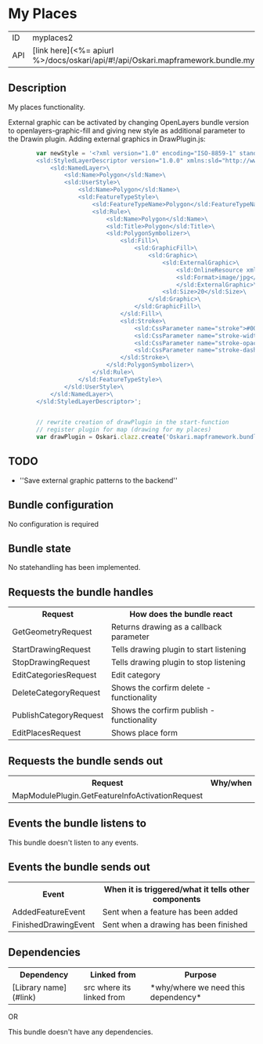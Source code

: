 # My Places

<table>
  <tr>
    <td>ID</td><td>myplaces2</td>
  </tr>
  <tr>
    <td>API</td><td>[link here](<%= apiurl %>/docs/oskari/api/#!/api/Oskari.mapframework.bundle.myplaces2.MyPlacesBundleInstance)</td>
  </tr>
</table>

## Description

My places functionality.

External graphic can be activated by changing OpenLayers bundle version to openlayers-graphic-fill and giving new style as additional parameter to the Drawin plugin.
Adding external graphics in DrawPlugin.js:
```javascript
        var newStyle = '<?xml version="1.0" encoding="ISO-8859-1" standalone="yes"?>\
        <sld:StyledLayerDescriptor version="1.0.0" xmlns:sld="http://www.opengis.net/sld" xmlns:ogc="http://www.opengis.net/ogc" xmlns:xlink="http://www.w3.org/1999/xlink" xmlns:xsi="http://www.w3.org/2001/XMLSchema-instance" xsi:schemaLocation="http://www.opengis.net/sld ./Sld/StyledLayerDescriptor.xsd">\
            <sld:NamedLayer>\
                <sld:Name>Polygon</sld:Name>\
                <sld:UserStyle>\
                    <sld:Name>Polygon</sld:Name>\
                    <sld:FeatureTypeStyle>\
                        <sld:FeatureTypeName>Polygon</sld:FeatureTypeName>\
                        <sld:Rule>\
                            <sld:Name>Polygon</sld:Name>\
                            <sld:Title>Polygon</sld:Title>\
                            <sld:PolygonSymbolizer>\
                                <sld:Fill>\
                                    <sld:GraphicFill>\
                                        <sld:Graphic>\
                                            <sld:ExternalGraphic>\
                                                <sld:OnlineResource xmlns:xlink="http://www.w3.org/1999/xlink" xlink:type="simple" xlink:href="http://www.paikkatietoikkuna.fi/mml-2.0-theme/images/logo.png"/>\
                                                <sld:Format>image/jpg</sld:Format>\
                                                </sld:ExternalGraphic>\
                                            <sld:Size>20</sld:Size>\
                                        </sld:Graphic>\
                                    </sld:GraphicFill>\
                                </sld:Fill>\
                                <sld:Stroke>\
                                    <sld:CssParameter name="stroke">#006666</sld:CssParameter>\
                                    <sld:CssParameter name="stroke-width">2</sld:CssParameter>\
                                    <sld:CssParameter name="stroke-opacity">1</sld:CssParameter>\
                                    <sld:CssParameter name="stroke-dasharray">4 4</sld:CssParameter>\
                                </sld:Stroke>\
                            </sld:PolygonSymbolizer>\
                        </sld:Rule>\
                    </sld:FeatureTypeStyle>\
                </sld:UserStyle>\
            </sld:NamedLayer>\
        </sld:StyledLayerDescriptor>';


        // rewrite creation of drawPlugin in the start-function
        // register plugin for map (drawing for my places)
        var drawPlugin = Oskari.clazz.create('Oskari.mapframework.bundle.myplaces2.plugin.DrawPlugin', newStyle);
```

## TODO

* ''Save external graphic patterns to the backend''

## Bundle configuration

No configuration is required

## Bundle state

No statehandling has been implemented.

## Requests the bundle handles

<table>
  <tr>
    <th>Request</th><th>How does the bundle react</th>
  </tr>
  <tr>
    <td>GetGeometryRequest</td><td>Returns drawing as a callback parameter</td>
  </tr>
  <tr>
    <td>StartDrawingRequest</td><td>Tells drawing plugin to start listening</td>
  </tr>
  <tr>
    <td>StopDrawingRequest</td><td>Tells drawing plugin to stop listening</td>
  </tr>
  <tr>
    <td>EditCategoriesRequest</td><td>Edit category</td>
  </tr>
  <tr>
    <td>DeleteCategoryRequest</td><td>Shows the corfirm delete -functionality</td>
  </tr>
  <tr>
    <td>PublishCategoryRequest</td><td>Shows the corfirm publish -functionality</td>
  </tr>
  <tr>
    <td>EditPlacesRequest</td><td>Shows place form</td>
  </tr>
</table>

## Requests the bundle sends out

<table>
  <tr>
    <th>Request</th><th>Why/when</th>
  </tr>
  <tr>
    <td>MapModulePlugin.GetFeatureInfoActivationRequest</td><td></td>
  </tr>
</table>

## Events the bundle listens to

This bundle doesn't listen to any events.

## Events the bundle sends out

<table>
  <tr>
    <th> Event </th><th> When it is triggered/what it tells other components</th>
  </tr>
  <tr>
    <td> AddedFeatureEvent </td><td> Sent when a feature has been added</td>
  </tr>
  <tr>
    <td> FinishedDrawingEvent </td><td> Sent when a drawing has been finished</td>
  </tr>
</table>

## Dependencies

<table>
  <tr>
    <th>Dependency</th><th>Linked from</th><th>Purpose</th>
  </tr>
  <tr>
    <td>[Library name](#link)</td><td>src where its linked from</td><td>*why/where we need this dependency*</td>
  </tr>
</table>

OR

This bundle doesn't have any dependencies.
